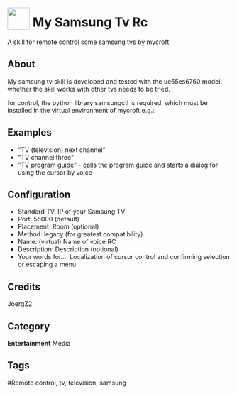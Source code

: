 # <img src="https://raw.githack.com/FortAwesome/Font-Awesome/master/svgs/solid/robot.svg" card_color="#22A7F0" width="50" height="50" style="vertical-align:bottom"/> My Samsung Tv Rc
A skill for remote control some samsung tvs by mycroft

## About
My samsung tv skill is developed and tested with the ue55es6760 model. whether the skill works with other tvs needs to be tried.

for control, the python library samsungctl is required, which must be installed in the virtual environment of mycroft e.g.:

## Examples
* "TV (television) next channel"
* "TV channel three"
* "TV program guide" - calls the program guide and starts a dialog for using the cursor by voice

## Configuration
* Standard TV: IP of your Samsung TV
* Port: 55000 (default)
* Placement: Room  (optional)
* Method: legacy (for greatest compatibility)
* Name: (virtual) Name of voice RC
* Description: Description (optional)
* Your words for...: Localization of cursor control and confirming selection or escaping a menu

## Credits
JoergZ2

## Category
**Entertainment**
Media

## Tags
#Remote control, tv, television, samsung
